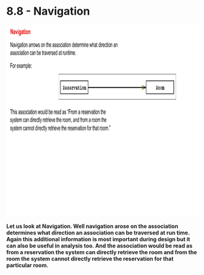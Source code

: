# 8.8 - Navigation

<img src="/images/08_08_01.jpg" width="800" height="500">

**Let us look at Navigation. Well navigation arose on the association determines what direction an association can be traversed at run time. Again this additional information is most important during design but it can also be useful in analysis too. And the association would be read as from a reservation the system can directly retrieve the room and from the room the system cannot directly retrieve the reservation for that particular room.**